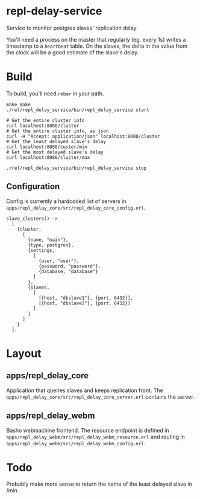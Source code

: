 repl-delay-service
==================

Service to monitor postgres slaves' replication delay. 

You'll need a process on the master that regularly (eg. every 1s)
writes a timestamp to a `heartbeat` table. On the slaves, the delta in
the value from the clock will be a good estimate of the slave's delay.

Build
=====

To build, you'll need `rebar` in your path.

```
make make
./rel/repl_delay_service/bin/repl_delay_service start

# Get the entire cluster info
curl localhost:8080/cluster
# Get the entire cluster info, as json
curl -H "Accept: application/json" localhost:8080/cluster
# Get the least delayed slave's delay
curl localhost:8080/custer/min
# Get the most delayed slave's delay
curl localhost:8080/cluster/max

./rel/repl_delay_service/bin/repl_delay_service stop
```

Configuration
-------------

Config is currently a hardcoded list of servers in
`apps/repl_delay_core/src/repl_delay_core_config.erl`.

```
slave_clusters() ->
  [
    {cluster,
      [
        {name, "main"},
        {type, postgres},
        {settings,
          [
            {user, "user"},
            {password, "password"},
            {database, "database"}
          ]
        },
        {slaves,
          [
            [{host, "dbslave1"}, {port, 6432}],
            [{host, "dbslave2"}, {port, 6432}]
          ]
        }
      ]
    }
  ].
```

Layout
======


apps/repl_delay_core
--------------------

Application that queries slaves and keeps replication front. The
`apps/repl_delay_core/src/repl_delay_core_server.erl` contains the
server.


apps/repl_delay_webm
--------------------

Basho webmachine frontend. The resource endpoint is defined in
`apps/repl_delay_webm/src/repl_delay_webm_resource.erl` and routing in
`apps/repl_delay_webm/src/repl_delay_webm_config.erl`.


Todo
====

Probably make more sense to return the name of the least delayed slave in /min.